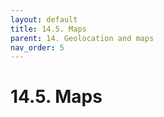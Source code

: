 ```yaml
---
layout: default
title: 14.5. Maps
parent: 14. Geolocation and maps
nav_order: 5
---
```


# 14.5. Maps

